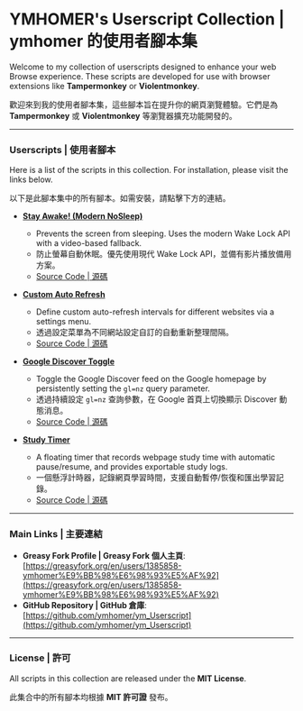 # YMHOMER's Userscript Collection | ymhomer 的使用者腳本集

Welcome to my collection of userscripts designed to enhance your web Browse experience. These scripts are developed for use with browser extensions like **Tampermonkey** or **Violentmonkey**.

歡迎來到我的使用者腳本集，這些腳本旨在提升你的網頁瀏覽體驗。它們是為 **Tampermonkey** 或 **Violentmonkey** 等瀏覽器擴充功能開發的。

---

### Userscripts | 使用者腳本

Here is a list of the scripts in this collection. For installation, please visit the links below.

以下是此腳本集中的所有腳本。如需安裝，請點擊下方的連結。

* **[Stay Awake! (Modern NoSleep)](https://greasyfork.org/en/scripts/514101-stay-awake-modern-nosleep)**
    * Prevents the screen from sleeping. Uses the modern Wake Lock API with a video-based fallback.
    * 防止螢幕自動休眠。優先使用現代 Wake Lock API，並備有影片播放備用方案。
    * [Source Code | 源碼](https://raw.githubusercontent.com/ymhomer/ym_Userscript/refs/heads/main/userscript/KeepScreenAwake/KeepScreenAwake.user.js)

* **[Custom Auto Refresh](https://greasyfork.org/en/scripts/513942-custom-auto-refresh)**
    * Define custom auto-refresh intervals for different websites via a settings menu.
    * 透過設定菜單為不同網站設定自訂的自動重新整理間隔。
    * [Source Code | 源碼](https://raw.githubusercontent.com/ymhomer/ym_Userscript/refs/heads/main/userscript/CustomAutoRefresh/CustomAutoRefresh.user.js)

* **[Google Discover Toggle](https://greasyfork.org/en/scripts/541203-google-discover-toggle)**
    * Toggle the Google Discover feed on the Google homepage by persistently setting the `gl=nz` query parameter.
    * 透過持續設定 `gl=nz` 查詢參數，在 Google 首頁上切換顯示 Discover 動態消息。
    * [Source Code | 源碼](https://raw.githubusercontent.com/ymhomer/ym_Userscript/refs/heads/main/userscript/EnableGoogleFeed/EnableGoogleFeed.user.js)

* **[Study Timer](https://greasyfork.org/en/scripts/516057-study-timer)**
    * A floating timer that records webpage study time with automatic pause/resume, and provides exportable study logs.
    * 一個懸浮計時器，記錄網頁學習時間，支援自動暫停/恢復和匯出學習記錄。
    * [Source Code | 源碼](https://raw.githubusercontent.com/ymhomer/ym_Userscript/refs/heads/main/userscript/StudyTimer/StudyTimer.user.js)

---

### Main Links | 主要連結

* **Greasy Fork Profile | Greasy Fork 個人主頁**: [https://greasyfork.org/en/users/1385858-ymhomer%E9%BB%98%E6%98%93%E5%AF%92](https://greasyfork.org/en/users/1385858-ymhomer%E9%BB%98%E6%98%93%E5%AF%92)
* **GitHub Repository | GitHub 倉庫**: [https://github.com/ymhomer/ym_Userscript](https://github.com/ymhomer/ym_Userscript)

---

### License | 許可

All scripts in this collection are released under the **MIT License**.

此集合中的所有腳本均根據 **MIT 許可證** 發布。